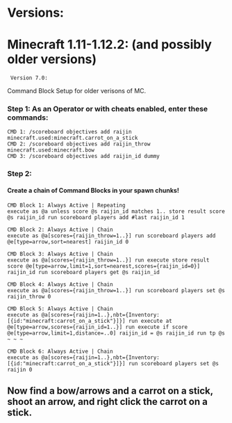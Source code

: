 # Versions:  
# Minecraft 1.11-1.12.2:  (and possibly older versions)

     Version 7.0:  
Command Block Setup for older verisons of MC.

### Step 1: As an Operator or with cheats enabled, enter these commands:  
	CMD 1: /scoreboard objectives add raijin minecraft.used:minecraft.carrot_on_a_stick  
	CMD 2: /scoreboard objectives add raijin_throw minecraft.used:minecraft.bow   
	CMD 3: /scoreboard objectives add raijin_id dummy
### Step 2:  
#### Create a chain of Command Blocks in your spawn chunks!
 
	CMD Block 1: Always Active | Repeating  
	execute as @a unless score @s raijin_id matches 1.. store result score @s raijin_id run scoreboard players add #last raijin_id 1
	
	CMD Block 2: Always Active | Chain  
	execute as @a[scores={raijin_throw=1..}] run scoreboard players add @e[type=arrow,sort=nearest] raijin_id 0

	CMD Block 3: Always Active | Chain  
	execute as @a[scores={raijin_throw=1..}] run execute store result score @e[type=arrow,limit=1,sort=nearest,scores={raijin_id=0}] raijin_id run scoreboard players get @s raijin_id

	CMD Block 4: Always Active | Chain  
	execute as @a[scores={raijin_throw=1..}] run scoreboard players set @s raijin_throw 0

	CMD Block 5: Always Active | Chain  
	execute as @a[scores={raijin=1..},nbt={Inventory:[{id:"minecraft:carrot_on_a_stick"}]}] run execute at @e[type=arrow,scores={raijin_id=1..}] run execute if score @e[type=arrow,limit=1,distance=..0] raijin_id = @s raijin_id run tp @s ~ ~ ~

	CMD Block 6: Always Active | Chain  
	execute as @a[scores={raijin=1..},nbt={Inventory:[{id:"minecraft:carrot_on_a_stick"}]}] run scoreboard players set @s raijin 0
	
## Now find a bow/arrows and a carrot on a stick, shoot an arrow, and right click the carrot on a stick. 
